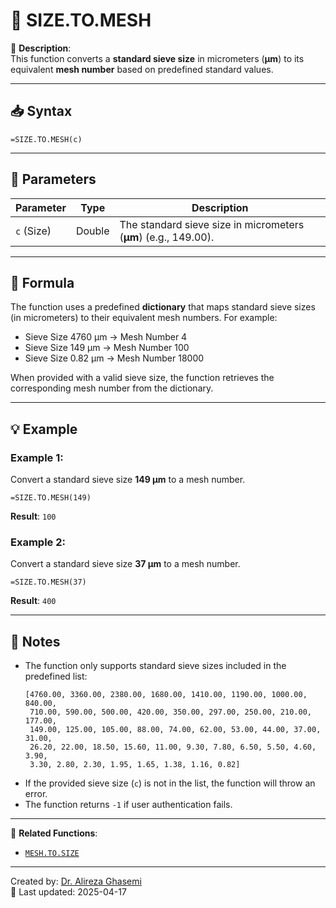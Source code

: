 # 🔁 SIZE.TO.MESH

🔹 **Description**:  
This function converts a **standard sieve size** in micrometers (**µm**) to its equivalent **mesh number** based on predefined standard values.

---

## 📥 Syntax

```excel
=SIZE.TO.MESH(c)
```

---

## 🧾 Parameters

| Parameter         | Type  | Description                              |
|--------------------|-------|------------------------------------------|
| `c` (Size)        | Double | The standard sieve size in micrometers (**µm**) (e.g., 149.00). |

---

## 🧮 Formula

The function uses a predefined **dictionary** that maps standard sieve sizes (in micrometers) to their equivalent mesh numbers. For example:
- Sieve Size 4760 µm → Mesh Number 4
- Sieve Size 149 µm → Mesh Number 100
- Sieve Size 0.82 µm → Mesh Number 18000

When provided with a valid sieve size, the function retrieves the corresponding mesh number from the dictionary.

---

## 💡 Example

### Example 1:
Convert a standard sieve size **149 µm** to a mesh number.

```excel
=SIZE.TO.MESH(149)
```

**Result**: `100`

### Example 2:
Convert a standard sieve size **37 µm** to a mesh number.

```excel
=SIZE.TO.MESH(37)
```

**Result**: `400`

---

## 📝 Notes

- The function only supports standard sieve sizes included in the predefined list:
  ```
  [4760.00, 3360.00, 2380.00, 1680.00, 1410.00, 1190.00, 1000.00, 840.00, 
   710.00, 590.00, 500.00, 420.00, 350.00, 297.00, 250.00, 210.00, 177.00, 
   149.00, 125.00, 105.00, 88.00, 74.00, 62.00, 53.00, 44.00, 37.00, 31.00, 
   26.20, 22.00, 18.50, 15.60, 11.00, 9.30, 7.80, 6.50, 5.50, 4.60, 3.90, 
   3.30, 2.80, 2.30, 1.95, 1.65, 1.38, 1.16, 0.82]
  ```
- If the provided sieve size (`c`) is not in the list, the function will throw an error.
- The function returns `-1` if user authentication fails.

---

📌 **Related Functions**:
- [`MESH.TO.SIZE`](./MeshToSize.md)

---

Created by: [Dr. Alireza Ghasemi](https://github.com/Dr-Alireza-Ghasemi)  
📅 Last updated: 2025-04-17